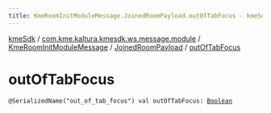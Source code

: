 ```yaml
---
title: KmeRoomInitModuleMessage.JoinedRoomPayload.outOfTabFocus - kmeSdk
---
```


[kmeSdk](../../../index.html) / [com.kme.kaltura.kmesdk.ws.message.module](../../index.html) / [KmeRoomInitModuleMessage](../index.html) / [JoinedRoomPayload](index.html) / [outOfTabFocus](./out-of-tab-focus.html)

# outOfTabFocus

`@SerializedName("out_of_tab_focus") val outOfTabFocus: `[`Boolean`](https://kotlinlang.org/api/latest/jvm/stdlib/kotlin/-boolean/index.html)